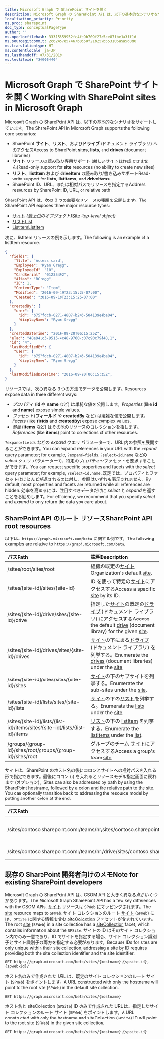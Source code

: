 ```yaml
---
title: Microsoft Graph で SharePoint サイトを開く
description: Microsoft Graph の SharePoint API は、以下の基本的なシナリオをサポートしています。
localization_priority: Priority
ms.prod: sharepoint
doc_type: conceptualPageType
author: ''
ms.openlocfilehash: 33315559952fc4fc9b709f27e5ce87fbe1a3ff1d
ms.sourcegitcommit: 2c62457e57467b8d50f21b255b553106a9a5d8d6
ms.translationtype: HT
ms.contentlocale: ja-JP
ms.lasthandoff: 07/31/2019
ms.locfileid: "36008440"
---
```

# <a name="working-with-sharepoint-sites-in-microsoft-graph"></a><span data-ttu-id="97888-103">Microsoft Graph で SharePoint サイトを開く</span><span class="sxs-lookup"><span data-stu-id="97888-103">Working with SharePoint sites in Microsoft Graph</span></span>

<span data-ttu-id="97888-104">Microsoft Graph の SharePoint API は、以下の基本的なシナリオをサポートしています。</span><span class="sxs-lookup"><span data-stu-id="97888-104">The SharePoint API in Microsoft Graph supports the following core scenarios:</span></span>

* <span data-ttu-id="97888-105">SharePoint **サイト**、**リスト**、および**ドライブ** (ドキュメント ライブラリ) へのアクセス</span><span class="sxs-lookup"><span data-stu-id="97888-105">Access to SharePoint **sites**, **lists**, and **drives** (document libraries)</span></span>
* <span data-ttu-id="97888-106">**サイト** リソースの読み取り専用サポート (新しいサイトは作成できません)</span><span class="sxs-lookup"><span data-stu-id="97888-106">Read-only support for **site** resources (no ability to create new sites)</span></span>
* <span data-ttu-id="97888-107">**リスト**、**listItem** および **driveItem** の読み取り/書き込みサポート</span><span class="sxs-lookup"><span data-stu-id="97888-107">Read-write support for **lists**, **listItems**, and **driveItems**</span></span>
* <span data-ttu-id="97888-108">SharePoint ID、URL、または相対パスでリソースを指定する</span><span class="sxs-lookup"><span data-stu-id="97888-108">Address resources by SharePoint ID, URL, or relative path</span></span>

<span data-ttu-id="97888-109">SharePoint API は、次の 3 つの主要なリソースの種類を公開します。</span><span class="sxs-lookup"><span data-stu-id="97888-109">The SharePoint API exposes three major resource types:</span></span>

* <span data-ttu-id="97888-110">[サイト](site.md) _(最上位のオブジェクト)_</span><span class="sxs-lookup"><span data-stu-id="97888-110">[Site](site.md) _(top-level object)_</span></span>
* [<span data-ttu-id="97888-111">リスト</span><span class="sxs-lookup"><span data-stu-id="97888-111">List</span></span>](list.md)
* [<span data-ttu-id="97888-112">ListItem</span><span class="sxs-lookup"><span data-stu-id="97888-112">ListItem</span></span>](listitem.md)

<span data-ttu-id="97888-113">次に、listItem リソースの例を示します。</span><span class="sxs-lookup"><span data-stu-id="97888-113">The following is an example of a listItem resource.</span></span>

```json
{
  "fields": {
    "Title": "Access card",
    "Employee": "Ryan Gregg",
    "EmployeeId": "10",
    "CardSerial": "01235492",
    "Alias": "RGregg",
    "ID": 1,
    "ContentType": "Item",
    "Modified": "2016-09-19T23:15:25-07:00",
    "Created": "2016-09-19T23:15:25-07:00"
  },
  "createdBy": {
    "user": {
      "id": "b757fdcb-0271-4807-b243-504139e4ba04",
      "displayName": "Ryan Gregg"
    }
  },
  "createdDateTime": "2016-09-20T06:15:25Z",
  "eTag": "48e941c3-9515-4c48-9760-c07c90c79d48,1",
  "id": "4",
  "lastModifiedBy": {
    "user": {
      "id": "b757fdcb-0271-4807-b243-504139e4ba04",
      "displayName": "Ryan Gregg"
    }
  },
  "lastModifiedDateTime": "2016-09-20T06:15:25Z",
}
```

<span data-ttu-id="97888-114">リソースでは、次の異なる 3 つの方法でデータを公開します。</span><span class="sxs-lookup"><span data-stu-id="97888-114">Resources expose data in three different ways:</span></span>

* <span data-ttu-id="97888-115">_プロパティ_ (**id** や **name** など) は単純な値を公開します。</span><span class="sxs-lookup"><span data-stu-id="97888-115">_Properties_ (like **id** and **name**) expose simple values.</span></span>
* <span data-ttu-id="97888-116">_ファセット_(**フィールド** や **createdBy** など) は複雑な値を公開します。</span><span class="sxs-lookup"><span data-stu-id="97888-116">_Facets_ (like **fields** and **createdBy**) expose complex values.</span></span>
* <span data-ttu-id="97888-117">_参照_ (**items** など) はその他のリソースのコレクションを指します。</span><span class="sxs-lookup"><span data-stu-id="97888-117">_References_ (like **items**) point to collections of other resources.</span></span>

<span data-ttu-id="97888-118">`?expand=fields` などの _expand_ クエリ パラメーターで、URL 内の参照を展開することができます。</span><span class="sxs-lookup"><span data-stu-id="97888-118">You can expand references in your URL with the _expand_ query parameter; for example, `?expand=fields`.</span></span>
<span data-ttu-id="97888-119">`?select=id,name` などの _select_ クエリ パラメーターで、特定のプロパティやファセットを要求することができます。</span><span class="sxs-lookup"><span data-stu-id="97888-119">You can request specific properties and facets with the _select_ query parameter; for example, `?select=id,name`.</span></span>
<span data-ttu-id="97888-120">既定では、プロパティとファセットはほとんどが返されるのに対し、参照はいずれも表示されません。</span><span class="sxs-lookup"><span data-stu-id="97888-120">By default, most properties and facets are returned while all references are hidden.</span></span>
<span data-ttu-id="97888-121">効率を高めるには、注目すべきデータだけに _select_ と _expand_ を返すことをお勧めします。</span><span class="sxs-lookup"><span data-stu-id="97888-121">For efficiency, we recommend that you specify _select_ and _expand_ to only return the data you care about.</span></span>

## <a name="sharepoint-api-root-resources"></a><span data-ttu-id="97888-122">SharePoint API のルート リソース</span><span class="sxs-lookup"><span data-stu-id="97888-122">SharePoint API root resources</span></span>

<span data-ttu-id="97888-123">以下は、`https://graph.microsoft.com/beta` に関する例です。</span><span class="sxs-lookup"><span data-stu-id="97888-123">The following examples are relative to `https://graph.microsoft.com/beta`.</span></span>

| <span data-ttu-id="97888-124">パス</span><span class="sxs-lookup"><span data-stu-id="97888-124">Path</span></span>                                   | <span data-ttu-id="97888-125">説明</span><span class="sxs-lookup"><span data-stu-id="97888-125">Description</span></span>
|:---------------------------------------|:------------------------------------
| <span data-ttu-id="97888-126">/sites/root</span><span class="sxs-lookup"><span data-stu-id="97888-126">/sites/root</span></span>                            | <span data-ttu-id="97888-127">組織の既定の[サイト][]</span><span class="sxs-lookup"><span data-stu-id="97888-127">Organization's default [site][].</span></span>
| <span data-ttu-id="97888-128">/sites/{site-id}</span><span class="sxs-lookup"><span data-stu-id="97888-128">/sites/{site-id}</span></span>                       | <span data-ttu-id="97888-129">ID を使って特定の[サイト][]にアクセスする</span><span class="sxs-lookup"><span data-stu-id="97888-129">Access a specific [site][] by its ID.</span></span>
| <span data-ttu-id="97888-130">/sites/{site-id}/drive</span><span class="sxs-lookup"><span data-stu-id="97888-130">/sites/{site-id}/drive</span></span>                 | <span data-ttu-id="97888-131">指定した[サイト][]の既定の[ドライブ](drive.md) (ドキュメント ライブラリ) にアクセスする</span><span class="sxs-lookup"><span data-stu-id="97888-131">Access the default [drive](drive.md) (document library) for the given [site][].</span></span>
| <span data-ttu-id="97888-132">/sites/{site-id}/drives</span><span class="sxs-lookup"><span data-stu-id="97888-132">/sites/{site-id}/drives</span></span>                | <span data-ttu-id="97888-133">[サイト][]の下にある[ドライブ](drive.md) (ドキュメント ライブラリ) を列挙する。</span><span class="sxs-lookup"><span data-stu-id="97888-133">Enumerate the [drives](drive.md) (document libraries) under the [site][].</span></span>
| <span data-ttu-id="97888-134">/sites/{site-id}/sites</span><span class="sxs-lookup"><span data-stu-id="97888-134">/sites/{site-id}/sites</span></span>                 | <span data-ttu-id="97888-135">[サイト][]の下のサブサイトを列挙する。</span><span class="sxs-lookup"><span data-stu-id="97888-135">Enumerate the sub-sites under the [site][].</span></span>
| <span data-ttu-id="97888-136">/sites/{site-id}/lists</span><span class="sxs-lookup"><span data-stu-id="97888-136">/sites/{site-id}/lists</span></span>                 | <span data-ttu-id="97888-137">[サイト](site.md)の下の[リスト](list.md)を列挙する。</span><span class="sxs-lookup"><span data-stu-id="97888-137">Enumerate the [lists](list.md) under the [site](site.md).</span></span>
| <span data-ttu-id="97888-138">/sites/{site-id}/lists/{list-id}/items</span><span class="sxs-lookup"><span data-stu-id="97888-138">/sites/{site-id}/lists/{list-id}/items</span></span> | <span data-ttu-id="97888-139">[リスト](list.md)の下の [listItem](listitem.md) を列挙する。</span><span class="sxs-lookup"><span data-stu-id="97888-139">Enumerate the [listItems](listitem.md) under the [list](list.md).</span></span>
| <span data-ttu-id="97888-140">/groups/{group-id}/sites/root</span><span class="sxs-lookup"><span data-stu-id="97888-140">/groups/{group-id}/sites/root</span></span>          | <span data-ttu-id="97888-141">グループのチーム [サイト][]にアクセスする</span><span class="sxs-lookup"><span data-stu-id="97888-141">Access a group's team [site][].</span></span>

<span data-ttu-id="97888-p102">サイトは、SharePoint のホスト名の後にコロンとサイトへの相対パスを入れる形で指定できます。最後にコロン (:) を入れるとリソースモデル指定画面に戻れます (オプション)。</span><span class="sxs-lookup"><span data-stu-id="97888-p102">Sites can also be addressed by path by using the SharePoint hostname, followed by a colon and the relative path to the site. You can optionally transition back to addressing the resource model by putting another colon at the end.</span></span>

| <span data-ttu-id="97888-144">パス</span><span class="sxs-lookup"><span data-stu-id="97888-144">Path</span></span>                                           | <span data-ttu-id="97888-145">説明</span><span class="sxs-lookup"><span data-stu-id="97888-145">Description</span></span>
|:-----------------------------------------------|:-----------------------------------
| <span data-ttu-id="97888-146">/sites/contoso.sharepoint.com:/teams/hr</span><span class="sxs-lookup"><span data-stu-id="97888-146">/sites/contoso.sharepoint.com:/teams/hr</span></span>        | <span data-ttu-id="97888-147">https://contoso.sharepoint.com/teams/hr に関連付けられているサイト</span><span class="sxs-lookup"><span data-stu-id="97888-147">The site associated with https://contoso.sharepoint.com/teams/hr</span></span>
| <span data-ttu-id="97888-148">/sites/contoso.sharepoint.com:/teams/hr:/drive</span><span class="sxs-lookup"><span data-stu-id="97888-148">/sites/contoso.sharepoint.com:/teams/hr:/drive</span></span> | <span data-ttu-id="97888-149">このサイトの既定の[ドライブ](drive.md)にアクセスする</span><span class="sxs-lookup"><span data-stu-id="97888-149">Access the default [drive](drive.md) for this site.</span></span>

## <a name="note-for-existing-sharepoint-developers"></a><span data-ttu-id="97888-150">既存の SharePoint 開発者向けのメモ</span><span class="sxs-lookup"><span data-stu-id="97888-150">Note for existing SharePoint developers</span></span>

<span data-ttu-id="97888-151">Microsoft Graph の SharePoint API は、CSOM API と大きく異なる点がいくつかあります。</span><span class="sxs-lookup"><span data-stu-id="97888-151">The Microsoft Graph SharePoint API has a few key differences with the CSOM APIs.</span></span>
<span data-ttu-id="97888-152">[サイト][] リソースは `SPWeb` にマッピングされます。</span><span class="sxs-lookup"><span data-stu-id="97888-152">The [site][] resource maps to `SPWeb`.</span></span>
<span data-ttu-id="97888-153">サイト コレクションのルート [サイト][] (`SPWeb`) には、`SPSite` に関する情報を含む [siteCollection](sitecollection.md) ファセットが含まれています。</span><span class="sxs-lookup"><span data-stu-id="97888-153">The root [site][] (`SPWeb`) in a site collection has a [siteCollection](sitecollection.md) facet, which contains information about the `SPSite`.</span></span>
<span data-ttu-id="97888-154">サイトの ID はそのサイト コレクション内でのみ一意であり、ID でサイトを指定する場合、サイト コレクション識別子とサイト識別子の両方を指定する必要があります。</span><span class="sxs-lookup"><span data-stu-id="97888-154">Because IDs for sites are only unique within their site collection, addressing a site by ID requires providing both the site collection identifier and the site identifier.</span></span>

```http
GET https://graph.microsoft.com/beta/sites/{hostname},{spsite-id},{spweb-id}/
```
<span data-ttu-id="97888-155">ホスト名のみで作成された URL は、既定のサイト コレクションのルート サイト (`SPWeb`) をポイントします。</span><span class="sxs-lookup"><span data-stu-id="97888-155">A URL constructed with only the hostname will point to the root site (`SPWeb`) in the default site collection.</span></span>

```http
GET https://graph.microsoft.com/beta/sites/{hostname}
```

<span data-ttu-id="97888-156">ホスト名と siteCollection (`SPSite`) ID のみで作成された URL は、指定したサイト コレクションのルート サイト (`SPWeb`) をポイントします。</span><span class="sxs-lookup"><span data-stu-id="97888-156">A URL constructed with only the hostname and siteCollection (`SPSite`) ID will point to the root site (`SPWeb`) in the given site collection.</span></span>

```http
GET https://graph.microsoft.com/beta/sites/{hostname},{spsite-id}
```

[サイト]: site.md
[site]: site.md
[list]: list.md
[drive]: drive.md
[siteCollection]: sitecollection.md

<!-- {
  "type": "#page.annotation",
  "description": "Getting started programming with the SharePoint API",
  "keywords": "getting started sharepoint rest api programming C# ios android rest http",
  "section": "documentation",
  "tocPath": "Getting Started",
  "tocIndex": -100
} -->

